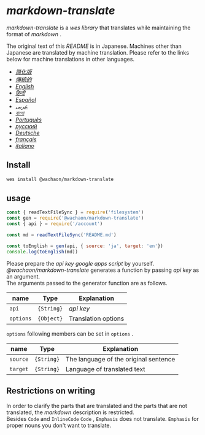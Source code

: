 # _markdown-translate_


_markdown-translate_ is a _wes library_ that translates while maintaining the format of _markdown_ .


The original text of this _README_ is in Japanese. Machines other than Japanese are translated by machine translation. Please refer to the links below for machine translations in other languages.


+  [*简化版*](https://github.com/wachaon/markdown-translate/blob/master/docs/README.zh-CN.md)
+  [*傳統的*](https://github.com/wachaon/markdown-translate/blob/master/docs/README.zh-TW.md)
+  [*English*](https://github.com/wachaon/markdown-translate/blob/master/docs/README.en.md)
+  [*हिन्दी*](https://github.com/wachaon/markdown-translate/blob/master/docs/README.hi.md)
+  [*Español*](https://github.com/wachaon/markdown-translate/blob/master/docs/README.es.md)
+  [*عربى*](https://github.com/wachaon/markdown-translate/blob/master/docs/README.ar.md)
+  [*বাংলা*](https://github.com/wachaon/markdown-translate/blob/master/docs/README.bn.md)
+  [*Português*](https://github.com/wachaon/markdown-translate/blob/master/docs/README.pt.md)
+  [*русский*](https://github.com/wachaon/markdown-translate/blob/master/docs/README.ru.md)
+  [*Deutsche*](https://github.com/wachaon/markdown-translate/blob/master/docs/README.de.md)
+  [*français*](https://github.com/wachaon/markdown-translate/blob/master/docs/README.fr.md)
+  [*italiano*](https://github.com/wachaon/markdown-translate/blob/master/docs/README.it.md)


## Install


```sh
wes install @wachaon/markdown-translate
```


## usage


```javascript
const { readTextFileSync } = require('filesystem')
const gen = require('@wachaon/markdown-translate')
const { api } = require('/account')

const md = readTextFileSync('README.md')

const toEnglish = gen(api, { source: 'ja', target: 'en'})
console.log(toEnglish(md))
```


Please prepare the _api key_ _google apps script_ by yourself.  
_@wachaon/markdown-translate_ generates a function by passing _api key_ as an argument.  
The arguments passed to the generator function are as follows.


| name      | Type       | Explanation         |
| --------- | ---------- | ------------------- |
| `api`     | `{String}` | _api key_           |
| `options` | `{Object}` | Translation options |


`options` following members can be set in `options` .


| name     | Type       | Explanation                           |
| -------- | ---------- | ------------------------------------- |
| `source` | `{String}` | The language of the original sentence |
| `target` | `{String}` | Language of translated text           |


## Restrictions on writing


In order to clarify the parts that are translated and the parts that are not translated, the _markdown_ description is restricted.  
Besides `Code` and `InlineCode` `Code` , `Emphasis` does not translate. `Emphasis` for proper nouns you don't want to translate.
